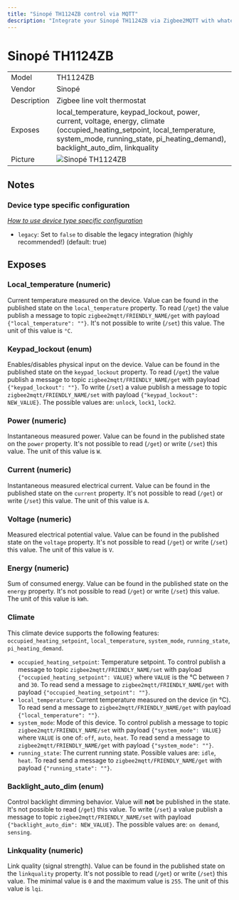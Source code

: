 ```yaml
---
title: "Sinopé TH1124ZB control via MQTT"
description: "Integrate your Sinopé TH1124ZB via Zigbee2MQTT with whatever smart home infrastructure you are using without the vendors bridge or gateway."
---
```


<!-- !!!! -->
<!-- ATTENTION: This file is auto-generated through docgen! -->
<!-- You can only edit the "## Notes"-Section. -->
<!-- !!!! -->

# Sinopé TH1124ZB

|     |     |
|-----|-----|
| Model | TH1124ZB  |
| Vendor  | Sinopé  |
| Description | Zigbee line volt thermostat |
| Exposes | local_temperature, keypad_lockout, power, current, voltage, energy, climate (occupied_heating_setpoint, local_temperature, system_mode, running_state, pi_heating_demand), backlight_auto_dim, linkquality |
| Picture | ![Sinopé TH1124ZB](https://psi-4ward.github.io/zigbee2mqtt.io/images/devices/TH1124ZB.jpg) |


## Notes

### Device type specific configuration
*[How to use device type specific configuration](../../guide/configuration/#device-specific-configuration)*

* `legacy`: Set to `false` to disable the legacy integration (highly recommended!) (default: true)



## Exposes

### Local_temperature (numeric)
Current temperature measured on the device.
Value can be found in the published state on the `local_temperature` property.
To read (`/get`) the value publish a message to topic `zigbee2mqtt/FRIENDLY_NAME/get` with payload `{"local_temperature": ""}`.
It's not possible to write (`/set`) this value.
The unit of this value is `°C`.

### Keypad_lockout (enum)
Enables/disables physical input on the device.
Value can be found in the published state on the `keypad_lockout` property.
To read (`/get`) the value publish a message to topic `zigbee2mqtt/FRIENDLY_NAME/get` with payload `{"keypad_lockout": ""}`.
To write (`/set`) a value publish a message to topic `zigbee2mqtt/FRIENDLY_NAME/set` with payload `{"keypad_lockout": NEW_VALUE}`.
The possible values are: `unlock`, `lock1`, `lock2`.

### Power (numeric)
Instantaneous measured power.
Value can be found in the published state on the `power` property.
It's not possible to read (`/get`) or write (`/set`) this value.
The unit of this value is `W`.

### Current (numeric)
Instantaneous measured electrical current.
Value can be found in the published state on the `current` property.
It's not possible to read (`/get`) or write (`/set`) this value.
The unit of this value is `A`.

### Voltage (numeric)
Measured electrical potential value.
Value can be found in the published state on the `voltage` property.
It's not possible to read (`/get`) or write (`/set`) this value.
The unit of this value is `V`.

### Energy (numeric)
Sum of consumed energy.
Value can be found in the published state on the `energy` property.
It's not possible to read (`/get`) or write (`/set`) this value.
The unit of this value is `kWh`.

### Climate 
This climate device supports the following features: `occupied_heating_setpoint`, `local_temperature`, `system_mode`, `running_state`, `pi_heating_demand`.
- `occupied_heating_setpoint`: Temperature setpoint. To control publish a message to topic `zigbee2mqtt/FRIENDLY_NAME/set` with payload `{"occupied_heating_setpoint": VALUE}` where `VALUE` is the °C between `7` and `30`. To read send a message to `zigbee2mqtt/FRIENDLY_NAME/get` with payload `{"occupied_heating_setpoint": ""}`.
- `local_temperature`: Current temperature measured on the device (in °C). To read send a message to `zigbee2mqtt/FRIENDLY_NAME/get` with payload `{"local_temperature": ""}`.
- `system_mode`: Mode of this device. To control publish a message to topic `zigbee2mqtt/FRIENDLY_NAME/set` with payload `{"system_mode": VALUE}` where `VALUE` is one of: `off`, `auto`, `heat`. To read send a message to `zigbee2mqtt/FRIENDLY_NAME/get` with payload `{"system_mode": ""}`.
- `running_state`: The current running state. Possible values are: `idle`, `heat`. To read send a message to `zigbee2mqtt/FRIENDLY_NAME/get` with payload `{"running_state": ""}`.

### Backlight_auto_dim (enum)
Control backlight dimming behavior.
Value will **not** be published in the state.
It's not possible to read (`/get`) this value.
To write (`/set`) a value publish a message to topic `zigbee2mqtt/FRIENDLY_NAME/set` with payload `{"backlight_auto_dim": NEW_VALUE}`.
The possible values are: `on demand`, `sensing`.

### Linkquality (numeric)
Link quality (signal strength).
Value can be found in the published state on the `linkquality` property.
It's not possible to read (`/get`) or write (`/set`) this value.
The minimal value is `0` and the maximum value is `255`.
The unit of this value is `lqi`.

